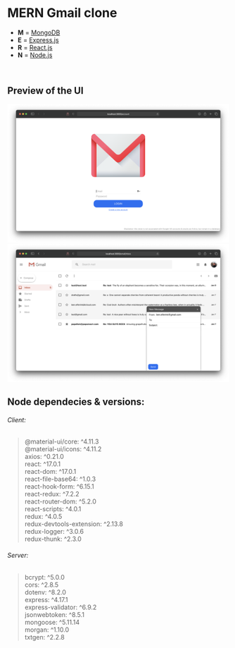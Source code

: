# MERN Gmail clone

- **M** = [MongoDB](https://www.mongodb.com)
- **E** = [Express.js](https://expressjs.com)
- **R** = [React.js](https://reactjs.org)
- **N** = [Node.js](https://nodejs.org)

<br />

## Preview of the UI

<img src='./preview_login.png' width='700' />
<img src='./preview_mailbox.png' width='700' />

<br />

## Node dependecies & versions:

###### Client:

> @material-ui/core: ^4.11.3<br /> @material-ui/icons: ^4.11.2<br /> axios: ^0.21.0<br /> react:
> ^17.0.1<br /> react-dom: ^17.0.1<br /> react-file-base64: ^1.0.3<br /> react-hook-form:
> ^6.15.1<br /> react-redux: ^7.2.2<br /> react-router-dom: ^5.2.0<br /> react-scripts: ^4.0.1<br />
> redux: ^4.0.5<br /> redux-devtools-extension: ^2.13.8<br /> redux-logger: ^3.0.6<br />
> redux-thunk: ^2.3.0<br />

###### Server:

> bcrypt: ^5.0.0<br /> cors: ^2.8.5<br /> dotenv: ^8.2.0<br /> express: ^4.17.1<br />
> express-validator: ^6.9.2<br /> jsonwebtoken: ^8.5.1<br /> mongoose: ^5.11.14<br /> morgan:
> ^1.10.0<br /> txtgen: ^2.2.8<br />
